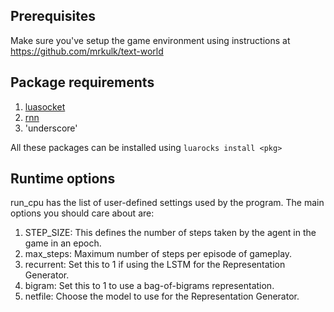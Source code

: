 Prerequisites
--------------
Make sure you've setup the game environment using instructions at https://github.com/mrkulk/text-world

Package requirements  
---------------
1. [luasocket](http://w3.impa.br/~diego/software/luasocket/)  
2. [rnn](https://github.com/Element-Research/rnn)  
3. 'underscore'  

All these packages can be installed using `luarocks install <pkg>`

Runtime options
----------------
run_cpu has the list of user-defined settings used by the program. The main
options you should care about are:  
1. STEP_SIZE: This defines the number of steps taken by the agent in the game
in an epoch.   
2. max_steps: Maximum number of steps per episode of gameplay.  
3. recurrent: Set this to 1 if using the LSTM for the Representation Generator.  
4. bigram: Set this to 1 to use a bag-of-bigrams representation.  
5. netfile: Choose the model to use for the Representation Generator.   
